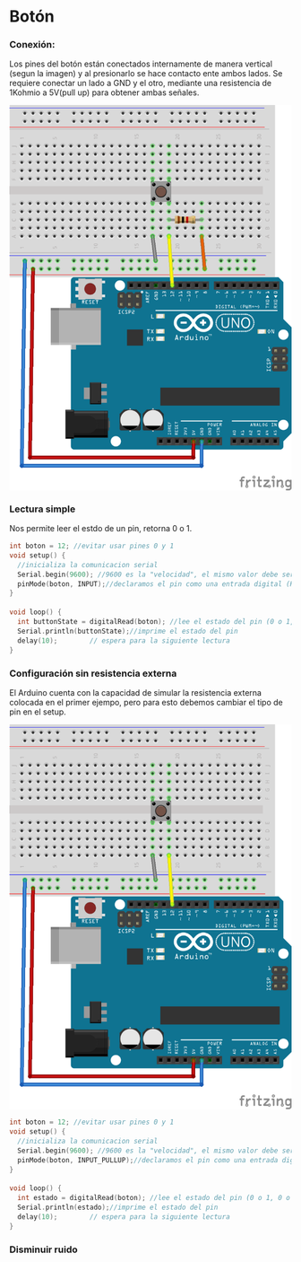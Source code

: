 # Botón

### Conexión:
Los pines del botón están conectados internamente de manera vertical (segun la imagen) y al presionarlo se hace contacto ente ambos lados.
Se requiere conectar un lado a GND y el otro, mediante una resistencia de 1Kohmio a 5V(pull up) para obtener ambas señales.

<p align="center">
<img src="montaje1.png" align = "center">
</p>

### Lectura simple
Nos permite leer el estdo de un pin, retorna 0 o 1.

```c++
int boton = 12; //evitar usar pines 0 y 1
void setup() {
  //inicializa la comunicacion serial
  Serial.begin(9600); //9600 es la "velocidad", el mismo valor debe ser seleccionado en el monitor serial
  pinMode(boton, INPUT);//declaramos el pin como una entrada digital (HIGH o LOW, 0 o 5V)
}

void loop() {
  int buttonState = digitalRead(boton); //lee el estado del pin (0 o 1, 0 o 5v)
  Serial.println(buttonState);//imprime el estado del pin
  delay(10);        // espera para la siguiente lectura
}

```


### Configuración sin resistencia externa
El Arduino cuenta con la capacidad de simular la resistencia externa colocada en el primer ejempo, pero para esto debemos cambiar el tipo de pin en el setup.

<p align="center">
<img src="montaje2.png" align = "center">
</p>

```c++
int boton = 12; //evitar usar pines 0 y 1
void setup() {
  //inicializa la comunicacion serial
  Serial.begin(9600); //9600 es la "velocidad", el mismo valor debe ser seleccionado en el monitor serial
  pinMode(boton, INPUT_PULLUP);//declaramos el pin como una entrada digital (HIGH o LOW, 0 o 5V), con resistencia Pullup
}

void loop() {
  int estado = digitalRead(boton); //lee el estado del pin (0 o 1, 0 o 5v)
  Serial.println(estado);//imprime el estado del pin
  delay(10);        // espera para la siguiente lectura
}

```


### Disminuir ruido
```c++


```

